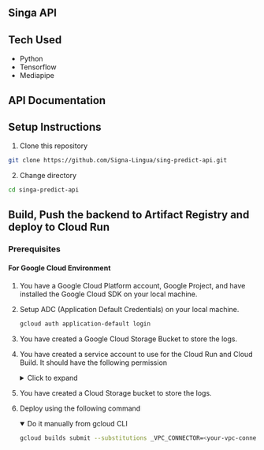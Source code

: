 ## Singa API

## Tech Used

- Python
- Tensorflow
- Mediapipe

## API Documentation

## Setup Instructions

1. Clone this repository

```sh
git clone https://github.com/Signa-Lingua/sing-predict-api.git
```

2. Change directory

```sh
cd singa-predict-api
```

## Build, Push the backend to Artifact Registry and deploy to Cloud Run

### Prerequisites

#### For Google Cloud Environment

1. You have a Google Cloud Platform account, Google Project, and have installed the Google Cloud SDK on your local machine.
2. Setup ADC (Application Default Credentials) on your local machine.

   ```sh
   gcloud auth application-default login
   ```

3. You have created a Google Cloud Storage Bucket to store the logs.
4. You have created a service account to use for the Cloud Run and Cloud Build. It should have the following permission

   <details>
   <summary>Click to expand</summary>

   - Cloud Run Admin
   - Secret Manager Secret Accessor
   - Service Account User
   - Cloud Build Service Account

   </details>

5. You have created a Cloud Storage bucket to store the logs.
6. Deploy using the following command
   <details open>
   <summary>Do it manually from gcloud CLI</summary>

   ```sh
   gcloud builds submit --substitutions _VPC_CONNECTOR=<your-vpc-connector>,_SERVICE_ACCOUNT=<your-service-account>,_LOGBUCKET=<your-log-bucket-name>
   ```

   </details>
